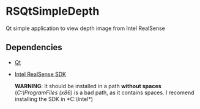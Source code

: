 # RSQtSimpleDepth
Qt simple application to view depth image from Intel RealSense

## Dependencies
* [Qt](http://qt-project.org/)
* [Intel RealSense SDK](https://software.intel.com/en-us/intel-realsense-sdk)

  **WARNING**: It should be installed in a path **without spaces** (*C:\ProgramFiles (x86)* is a bad path, as it contains spaces. I recomend installing the SDK in *C:\Intel\*)
